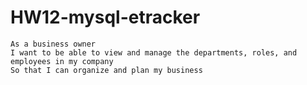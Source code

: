 # HW12-mysql-etracker
```
As a business owner
I want to be able to view and manage the departments, roles, and employees in my company
So that I can organize and plan my business
```